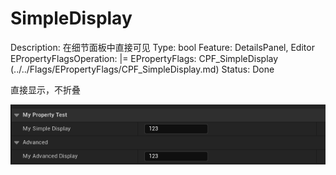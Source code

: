 # SimpleDisplay

Description: 在细节面板中直接可见
Type: bool
Feature: DetailsPanel, Editor
EPropertyFlagsOperation: |=
EPropertyFlags: CPF_SimpleDisplay (../../Flags/EPropertyFlags/CPF_SimpleDisplay.md)
Status: Done

直接显示，不折叠

![Untitled](SimpleDisplay/Untitled.png)